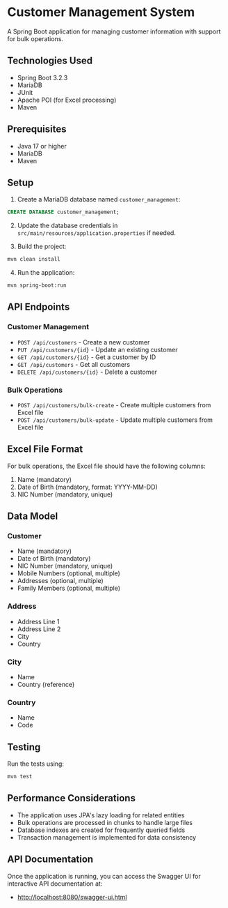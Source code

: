 # Customer Management System

A Spring Boot application for managing customer information with support for bulk operations.

## Technologies Used

- Spring Boot 3.2.3
- MariaDB
- JUnit
- Apache POI (for Excel processing)
- Maven

## Prerequisites

- Java 17 or higher
- MariaDB
- Maven

## Setup

1. Create a MariaDB database named `customer_management`:
```sql
CREATE DATABASE customer_management;
```

2. Update the database credentials in `src/main/resources/application.properties` if needed.

3. Build the project:
```bash
mvn clean install
```

4. Run the application:
```bash
mvn spring-boot:run
```

## API Endpoints

### Customer Management

- `POST /api/customers` - Create a new customer
- `PUT /api/customers/{id}` - Update an existing customer
- `GET /api/customers/{id}` - Get a customer by ID
- `GET /api/customers` - Get all customers
- `DELETE /api/customers/{id}` - Delete a customer

### Bulk Operations

- `POST /api/customers/bulk-create` - Create multiple customers from Excel file
- `POST /api/customers/bulk-update` - Update multiple customers from Excel file

## Excel File Format

For bulk operations, the Excel file should have the following columns:
1. Name (mandatory)
2. Date of Birth (mandatory, format: YYYY-MM-DD)
3. NIC Number (mandatory, unique)

## Data Model

### Customer
- Name (mandatory)
- Date of Birth (mandatory)
- NIC Number (mandatory, unique)
- Mobile Numbers (optional, multiple)
- Addresses (optional, multiple)
- Family Members (optional, multiple)

### Address
- Address Line 1
- Address Line 2
- City
- Country

### City
- Name
- Country (reference)

### Country
- Name
- Code

## Testing

Run the tests using:
```bash
mvn test
```

## Performance Considerations

- The application uses JPA's lazy loading for related entities
- Bulk operations are processed in chunks to handle large files
- Database indexes are created for frequently queried fields
- Transaction management is implemented for data consistency

## API Documentation

Once the application is running, you can access the Swagger UI for interactive API documentation at:

- [http://localhost:8080/swagger-ui.html](http://localhost:8080/swagger-ui.html) 